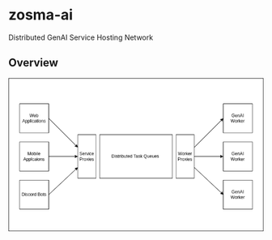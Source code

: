 # zosma-ai
Distributed GenAI Service Hosting Network

## Overview
![Architecture](../documents/overview.drawio.png)